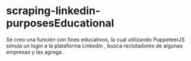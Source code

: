 # scraping-linkedin-purposesEducational
Se creo una función con fines educativos, la cual utilizando PuppeteerJS simula un login a  la plataforma Linkedin , busca reclutadores de algunas empresas y las agrega .
